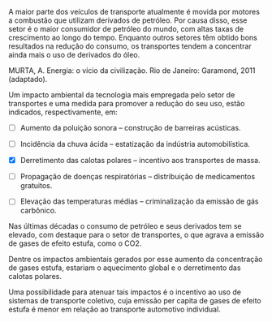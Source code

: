 

A maior parte dos veículos de transporte atualmente é movida por motores a combustão que utilizam derivados de petróleo. Por causa disso, esse setor é o maior consumidor de petróleo do mundo, com altas taxas de crescimento ao longo do tempo. Enquanto outros setores têm obtido bons resultados na redução do consumo, os transportes tendem a concentrar ainda mais o uso de derivados do óleo.

MURTA, A. Energia: o vício da civilização. Rio de Janeiro: Garamond, 2011 (adaptado).

Um impacto ambiental da tecnologia mais empregada pelo setor de transportes e uma medida para promover a redução do seu uso, estão indicados, respectivamente, em:



- [ ] Aumento da poluição sonora – construção de barreiras acústicas.
- [ ] Incidência da chuva ácida – estatização da indústria automobilística.
- [x] Derretimento das calotas polares – incentivo aos transportes de massa.
- [ ] Propagação de doenças respiratórias – distribuição de medicamentos gratuitos.
- [ ] Elevação das temperaturas médias – criminalização da emissão de gás carbônico.


Nas últimas décadas o consumo de petróleo e seus derivados tem se elevado, com destaque para o setor de transportes, o que agrava a emissão de gases de efeito estufa, como o CO2.

Dentre os impactos ambientais gerados por esse aumento da concentração de gases estufa, estariam o aquecimento global e o derretimento das calotas polares.

Uma possibilidade para atenuar tais impactos é o incentivo ao uso de sistemas de transporte coletivo, cuja emissão per capita de gases de efeito estufa é menor em relação ao transporte automotivo individual.
